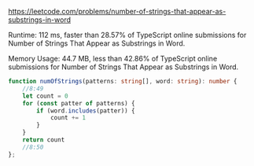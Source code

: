 https://leetcode.com/problems/number-of-strings-that-appear-as-substrings-in-word



Runtime: 112 ms, faster than 28.57% of TypeScript online submissions for Number of Strings That Appear as Substrings in Word.

Memory Usage: 44.7 MB, less than 42.86% of TypeScript online submissions for Number of Strings That Appear as Substrings in Word.



```typescript
function numOfStrings(patterns: string[], word: string): number {
    //8:49
    let count = 0
    for (const patter of patterns) {
        if (word.includes(patter)) {
            count += 1
        }
    }
    return count
    //8:50
};
```
